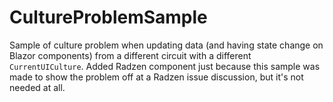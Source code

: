 # CultureProblemSample
Sample of culture problem when updating data (and having state change on Blazor components) from a different circuit with a different `CurrentUICulture`.
Added Radzen component just because this sample was made to show the problem off at a Radzen issue discussion, but it's not needed at all.
